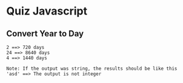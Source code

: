 # Quiz Javascript

## Convert Year to Day
```
2 ==> 720 days
24 ==> 8640 days
4 ==> 1440 days

Note: If the output was string, the results should be like this
'asd' ==> The output is not integer
```





